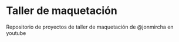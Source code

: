 # Taller de maquetación

Repositorio de proyectos de taller de maquetación de @jonmircha en youtube

